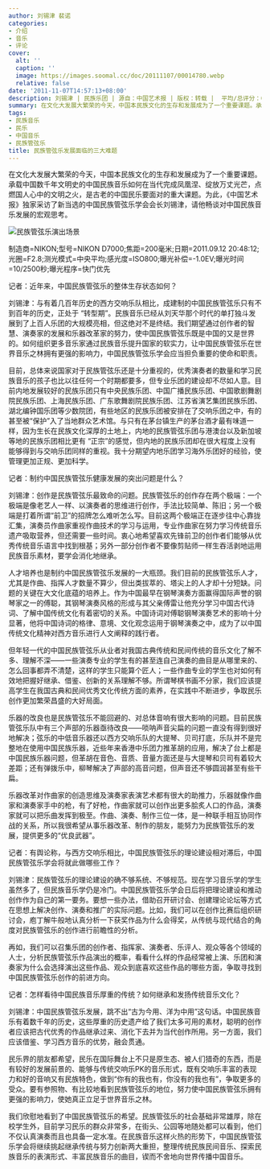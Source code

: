 ```yaml
---
author: 刘锡津 裴诺
categories:
- 介绍
- 音乐
- 评论
cover:
  alt: ''
  caption: ''
  image: https://images.soomal.cc/doc/20111107/00014780.webp
  relative: false
date: '2011-11-07T14:57:13+08:00'
description: 刘锡津 | 民族乐团 | 源自：中国艺术报 | 版权：转载 |  平均/总评分：09.00/18
summary: 在文化大发展大繁荣的今天，中国本民族文化的生存和发展成为了一个重要课题。承载中国数千年文明史的中国民族音乐如何在当代完成凤凰涅��、绽放万丈光芒，点燃国人心中的文明之火，是古老的中国民乐要面对的重大课题。为此，《中国艺术报》独家采访了新当选的中国民族管弦乐学会会长刘锡津，请他畅谈对中国民族音乐发展的宏观思考……
tags:
- 民族音乐
- 民乐
- 中国音乐
- 民族管弦乐
title: 民族管弦乐发展面临的三大难题
---
```


在文化大发展大繁荣的今天，中国本民族文化的生存和发展成为了一个重要课题。承载中国数千年文明史的中国民族音乐如何在当代完成凤凰涅、绽放万丈光芒，点燃国人心中的文明之火，是古老的中国民乐要面对的重大课题。为此，《中国艺术报》独家采访了新当选的中国民族管弦乐学会会长刘锡津，请他畅谈对中国民族音乐发展的宏观思考。

![民族管弦乐演出场景](https://images.soomal.cc/doc/20111107/00014780.webp)

制造商=NIKON;型号=NIKON D7000;焦距=200毫米;日期=2011.09.12 20:48:12;光圈=F2.8;测光模式=中央平均;感光度=ISO800;曝光补偿=-1.0EV;曝光时间=10/2500秒;曝光程序=快门优先



记者：近年来，中国民族管弦乐的整体生存状态如何？

刘锡津：与有着几百年历史的西方交响乐队相比，成建制的中国民族管弦乐只有不到百年的历史，正处于 “转型期”。民族音乐已经从刘天华那个时代的单打独斗发展到了上百人乐团的大规模亮相，但这绝对不是终结。我们期望通过创作者的智慧、演奏家的发展和乐器改革家的努力，使中国民族管弦乐既是中国的又是世界的。如何组织更多音乐家通过民族音乐提升国家的软实力，让中国民族管弦乐在世界音乐之林拥有更强的影响力，中国民族管弦乐学会应当担负重要的使命和职责。

目前，总体来说国家对于民族管弦乐还是十分重视的，优秀演奏者的数量和学习民族音乐的孩子也比以往任何一个时期都要多，但专业乐团的建设却不尽如人意。目前内地发展较好的民族乐团只有中央民族乐团、中国广播民族乐团、中国歌剧舞剧院民族乐团、上海民族乐团、广东歌舞剧院民族乐团、江苏省演艺集团民族乐团、湖北编钟国乐团等少数院团，有些地区的民族乐团被安排在了交响乐团之中，有的甚至被“保护”入了当地群众艺术馆。与只有在茅台镇生产的茅台酒才最有味道一样，因为生长在民族文化深厚的土地上，内地的民族管弦乐团与港澳台以及新加坡等地的民族乐团相比更有 “正宗”的感觉，但内地的民族乐团却在很大程度上没有能够得到与交响乐团同样的重视。我十分期望内地乐团学习海外乐团好的经验，使管理更加正规、更加科学。

记者：制约中国民族管弦乐健康发展的突出问题是什么？

刘锡津：创作是民族管弦乐最致命的问题。民族管弦乐的创作存在两个极端：一个极端是像老艺人一样、以演奏者的思维进行创作，手法比较简单、陈旧；另一个极端是打着所谓“前卫”的招牌怎么难听怎么写。目前这两个极端正在逐步往中心靠拢汇集，演奏员作曲家重视作曲技术的学习与运用，专业作曲家在努力学习传统音乐遗产吸取营养，但还需要一些时间。衷心地希望喜欢先锋前卫的创作者们能够从优秀传统音乐语言中找到根基；另外一部分创作者不要像剪贴师一样生吞活剥地运用民族音乐素材，要学会消化地继承。

人才培养也是制约中国民族管弦乐发展的一大瓶颈。我们目前的民族管弦乐人才，尤其是作曲、指挥人才数量不算少，但出类拔萃的、塔尖上的人才却十分短缺。问题的关键在大文化底蕴的培养上。作为中国最早在钢琴演奏方面赢得国际声誉的钢琴家之一的傅聪，其钢琴演奏风格的形成与其父亲傅雷让他充分学习中国古代诗词、了解中国传统文化有着密切的关系。中国诗词对傅聪钢琴演奏艺术的影响十分显著，他将中国诗词的格律、意境、文化观念运用于钢琴演奏之中，成为了以中国传统文化精神对西方音乐进行人文阐释的践行者。

但年轻一代的中国民族管弦乐从业者对我国古典传统和民间传统的音乐文化了解不多、理解不深――一些演奏专业的学生有的甚至连自己演奏的曲目是从哪里来的、怎么回事都弄不清楚，这样的学生只能算个匠人；一些作曲专业的学生也对如何有效地把握好继承、借鉴、创新的关系理解不够。所谓琴棋书画不分家，我们应该提高学生在我国古典和民间优秀文化传统方面的素养，在实践中不断进步，争取民乐创作更加繁荣昌盛的大好局面。

乐器的改良也是民族管弦乐不能回避的、对总体音响有很大影响的问题。目前民族管弦乐队中有三个声部的乐器亟待改良――唢呐声音尖扁的问题一直没有得到很好地解决；弦乐的中低音乐器还以西方交响乐队的大提琴、贝司打底，乐队并不是完整地在使用中国民族乐器，近些年来香港中乐团力推革胡的应用，解决了台上都是中国民族乐器问题，但革胡在音色、音质、音量方面还是与大提琴和贝司有着较大差距；还有弹拨乐中，柳琴解决了声部的高音问题，但声音还不够圆润甚至有些干扁。

乐器改革对作曲家的创造思维及演奏家表演艺术都有很大的助推力，乐器就像作曲家和演奏家手中的枪，有了好枪，作曲家就可以创作出更多脍炙人口的作品，演奏家就可以把乐曲发挥到极至。作曲、演奏、制作三位一体，是一种联手相互协同作战的关系，所以我很希望从事乐器改革、制作的朋友，能努力为民族管弦乐的发展，提供更多的“优良武器”。

记者：有舆论称，与西方交响乐相比，中国民族管弦乐的理论建设相对滞后，中国民族管弦乐学会将就此做哪些工作？

刘锡津：民族管弦乐的理论建设的确不够系统、不够规范。现在学习音乐学的学生虽然多了，但民族音乐学仍是冷门。中国民族管弦乐学会日后将把理论建设和推动创作作为自己的第一要务。要想一些办法，借助召开研讨会、创建理论论坛等方式在思想上解决创作、演奏和推广的实际问题。比如，我们可以在创作比赛后组织研讨会，庖丁解牛般地认真分析一下获奖作品为什么会得奖，从传统与现代结合的角度对民族管弦乐的创作进行前瞻性的分析。

再如，我们可以召集乐团的创作者、指挥家、演奏者、乐评人、观众等各个领域的人士，分析民族管弦乐作品演出的概率，看看什么样的作品经常被上演、乐团和演奏家为什么会选择演出这些作品、观众到底喜欢这些作品的哪些方面，争取寻找到中国民族管弦乐创作的前进方向。

记者：怎样看待中国民族音乐厚重的传统？如何继承和发扬传统音乐文化？

刘锡津：中国民族管弦乐发展，跳不出“古为今用、洋为中用”这句话。中国民族音乐有着数千年的历史，这些厚重的历史遗产给了我们太多可用的素材，聪明的创作者应该把古代优秀的作品继承过来、消化下去并为当代创作所用。另一方面，我们应该借鉴、学习西方音乐的优势，融会贯通。

民乐界的朋友都希望，民乐在国际舞台上不只是原生态、被人们猎奇的东西，而是有较好的发展前景的、能够与传统交响乐PK的音乐形式，既有交响乐丰富的表现力和好的音响又有民族特色，做到“你有的我也有，你没有的我也有”，争取更多的受众。要有参照物、有比较地看到民族管弦乐的地位，努力使中国民族管弦乐拥有更强的影响力，使她真正立足于世界音乐之林。

我们欣慰地看到了中国民族管弦乐的希望。民族管弦乐的社会基础非常雄厚，除在校学生外，目前学习民乐的群众非常多，在街头、公园等地随处都可以看到，他们不仅认真演奏而且也具备一定水准。在民族音乐这样火热的形势下，中国民族管弦乐学会将继续挑起继承传统与努力创新两大重担，整理传统民族民间音乐、探索民族音乐的表演形式、丰富民族音乐的曲目，锲而不舍地向世界传播中国音乐。